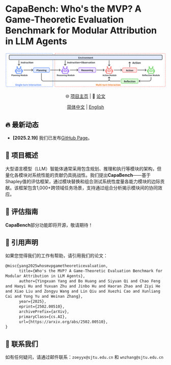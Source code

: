 # CapaBench: Who's the MVP? A Game-Theoretic Evaluation Benchmark for Modular Attribution in LLM Agents

<div align="center">

![MULTI](./docs/static/images/overview-workflow.png)

🌐 [项目主页](https://zoe-yyx.github.io/CapaBench/) | 📃 [论文](https://arxiv.org/abs/2502.00510) 
<!-- | 🤗 [数据集](https://huggingface.co/datasets/OpenDFM/MULTI-Benchmark) | -->
<!-- 🏆 [排行榜](https://opendfm.github.io/MULTI-Benchmark/#leaderboard) | 📮 [提交结果](https://opendfm.github.io/MULTI-Benchmark/static/pages/submit.html) -->

[简体中文](./README_zh.md) | [English](./README.md)

</div>

## 🔥 最新动态

- **[2025.2.19]** 我们已发布[GitHub Page](https://zoe-yyx.github.io/CapaBench/)。

## 📖 项目概述

大型语言模型（LLM）智能体通常采用包含规划、推理和执行等模块的架构，但量化各模块对系统性能的贡献仍具挑战性。我们提出**CapaBench**——基于Shapley值的评估框架，通过模块替换和组合测试系统性度量各能力模块的边际贡献。该框架包含1,000+跨领域任务场景，支持通过组合分析揭示模块间的协同效应。

<!-- 
## ⏬ 数据下载

通过以下命令下载数据：

```shell
cd eval
python download_data.py
```

数据目录结构如下：

./data
├── images                                       # 图片文件夹
├── problem_v1.3.1_20241210_release.json         # 基准测试集
├── knowledge_v1.2.2_20240212_release.json       # 扩展知识库
├── hard_list_v1.3.0_20241203.json               # 困难样例集
├── captions_v1.3.1_20241210_blip.csv            # BLIP-6.7B生成的图片描述
├── captions_v1.3.1_20241210_points.csv          # POINTS-1-5生成的图片描述
├── ocr_v1.3.1_20241210_easyocr.csv              # EasyOCR提取的OCR数据
└── ocr_v1.3.1_20241210_points.csv               # POINTS-1-5提取的OCR数据
-->

## 📝 评估指南

<!-- TODO(yyx): 补充开源基准说明 -->

**CapaBench**部分功能即将开源，敬请期待！

<!-- 
### 环境配置

各评估器需要独立环境配置，建议遵循官方指南。基础依赖安装：

```shell
pip install tiktoken tqdm
```

### 运行评估

快速开始示例：

使用GPT-4o评估完整测试集：

```shell
python eval.py \
  --problem_file ../data/problem_{version}.json \
  --knowledge_file ../data/knowledge_{version}.json \
  --questions_type 0,1,2,3 \
  --image_type 0,1,2 \
  --input_type 2 \
  --model gpt-4o \
  --api_key sk-************************************************
```

评估Qwen-VL在困难集上的表现：

```shell
python eval.py \
  --problem_file ../data/problem_{version}.json \
  --subset ../data/hard_list_{version}.json \
  --caption_file ../data/captions_{version}.csv \
  --questions_type 0,1 \
  --image_type 1,2 \
  --input_type 1 \
  --model qwen-vl \
  --model_dir ../models/Qwen-VL-Chat
```

评估结果将保存在`../results/EXPERIMENT_NAME`。支持断点续评：

```shell
python eval.py \
  --checkpoint_dir ../results/EXPERIMENT_NAME \
  --api_key sk-************************************************
```

### 模型适配指南

参考`eval/models`实现`YourModelEvaluator`类，需实现`generate_answer`方法。通过测试脚本验证实现：

```shell
python model_tester.py <参数>
```

### 生成图片描述与OCR数据

使用示例脚本生成元数据：

```shell
python image_caption.py  # 生成图片描述
python image_ocr.py      # 生成OCR数据
```

## 📮 结果提交

准备UTF-8编码的预测文件：

```json
{
    "czsx_0_0": {
        "question_id": "czsx_0_0",
        "prediction": "C"
    },
    ...
}
```

打包预测文件与配置文件后，通过[提交页面](https://opendfm.github.io/MULTI-Benchmark/static/pages/submit.html)提交。欢迎通过PR贡献代码！

**[注意]** 提交排行榜需填写[问卷](https://wj.sjtu.edu.cn/q/89UmRAJn)，信息严格保密。 -->

## 📑 引用声明

如果您觉得我们的工作有帮助，请引用我们的论文：

```
@misc{yang2025whosmvpgametheoreticevaluation,
      title={Who's the MVP? A Game-Theoretic Evaluation Benchmark for Modular Attribution in LLM Agents}, 
      author={Yingxuan Yang and Bo Huang and Siyuan Qi and Chao Feng and Haoyi Hu and Yuxuan Zhu and Jinbo Hu and Haoran Zhao and Ziyi He and Xiao Liu and Zongyu Wang and Lin Qiu and Xuezhi Cao and Xunliang Cai and Yong Yu and Weinan Zhang},
      year={2025},
      eprint={2502.00510},
      archivePrefix={arXiv},
      primaryClass={cs.AI},
      url={https://arxiv.org/abs/2502.00510}, 
}
```

## 📧 联系我们

如有任何疑问，请通过邮件联系：`zoeyyx@sjtu.edu.cn` 和 `wnzhang@sjtu.edu.cn`
